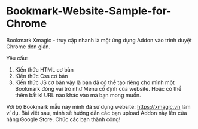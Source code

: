 # Bookmark-Website-Sample-for-Chrome
Bookmark Xmagic - truy cập nhanh là một ứng dụng Addon vào trình duyệt Chrome đơn giản.

Yêu cầu:
1. Kiến thức HTML cơ bản
2. Kiến thức Css cơ bản
3. Kiến thức JS cơ bản
vậy là bạn đã có thể tạo riêng cho mình một Bookmark đóng vai trò như Menu cố định của website. Hoặc có thể thêm bất kì URL nào khác vào mà bạn mong muốn.

Với bộ Bookmark mẫu này mình đã sử dụng website: https://xmagic.vn làm ví dụ.
Bài viết sau, mình sẽ hướng dẫn các bạn upload Addon này lên cửa hàng Google Store.
Chúc các bạn thành công!
